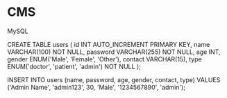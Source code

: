 # CMS

MySQL

CREATE TABLE users (
    id INT AUTO_INCREMENT PRIMARY KEY,
    name VARCHAR(100) NOT NULL,
    password VARCHAR(255) NOT NULL,
    age INT,
    gender ENUM('Male', 'Female', 'Other'),
    contact VARCHAR(15),
    type ENUM('doctor', 'patient', 'admin') NOT NULL
);


INSERT INTO users (name, password, age, gender, contact, type)
VALUES ('Admin Name', 'admin123', 30, 'Male', '1234567890', 'admin');

